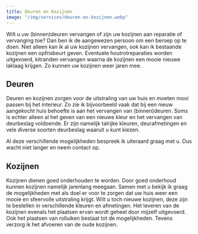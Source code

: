 ```yaml
---
title: Deuren en Kozijnen
image: "/img/services/deuren-en-kozijnen.webp"
---
```


Wilt u uw (binnen)deuren vervangen of zijn uw kozijnen aan reparatie of
vervanging toe? Dan ben ik de aangewezen persoon om een beroep op te doen. Niet
alleen kan ik al uw kozijnen vervangen, ook kan ik bestaande kozijnen een
opfrisbeurt geven. Eventuele houtrotreparaties worden uitgevoerd, kitranden
vervangen waarna de kozijnen een mooie nieuwe laklaag krijgen. Zo kunnen uw
kozijnen weer jaren mee.

## Deuren

Deuren en kozijnen zorgen voor de uitstraling van uw huis en moeten mooi passen
bij het interieur. Zo zie ik bijvoorbeeld vaak dat bij een nieuw aangekocht huis
behoefte is aan het vervangen van (binnen)deuren. Soms is echter alleen al het
geven van een nieuwe kleur en het vervangen van deurbeslag voldoende. Er zijn
namelijk talrijke kleuren, deurafmetingen en vele diverse soorten deurbeslag
waaruit u kunt kiezen.

Al deze verschillende mogelijkheden bespreek ik uiteraard graag met u. Dus wacht
niet langer en neem contact op.

## Kozijnen

Kozijnen dienen goed onderhouden te worden. Door goed onderhoud kunnen kozijnen
namelijk jarenlang meegaan. Samen met u bekijk ik graag de mogelijkheden met als
doel er voor te zorgen dat uw huis weer een mooie en sfeervolle uitstraling
krijgt. Wilt u toch nieuwe kozijnen, deze zijn te bestellen in verschillende
kleuren en afmetingen. Het leveren van de kozijnen evenals het plaatsen ervan
wordt geheel door mijzelf uitgevoerd. Ook het plaatsen van rolluiken bestaat tot
de mogelijkheden. Tevens verzorg ik het afvoeren van de oude kozijnen.
